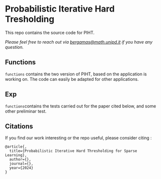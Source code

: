 # Probabilistic Iterative Hard Tresholding
This repo contains the source code for PIHT.

*Please feel free to reach out via bergamas@math.unipd.it if you have any question.*
## Functions
```functions``` contains the two version of PIHT, based on the application is working on.
The code can easily be adapted for other applications.

## Exp
```functions```contains the tests carried out for the paper cited below, and some other preliminar test.

## Citations
If you find our work interesting or the repo useful, please consider citing :
```
@article{,
  title={Probabilistic Iterative Hard Thresholding for Sparse Learning},
  author={},
  journal={},
  year={2024}
}
```
